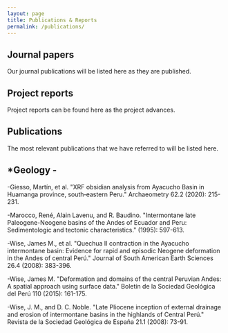 ```yaml
---
layout: page
title: Publications & Reports
permalink: /publications/
---
```


## Journal papers

Our journal publications will be listed here as they are published.


## Project reports

Project reports can be found here as the project advances.


## Publications

The most relevant publications that we have referred to will be listed here.

## *Geology -

-Giesso, Martín, et al. "XRF obsidian analysis from Ayacucho Basin in Huamanga province, south‐eastern Peru." Archaeometry 62.2 (2020): 215-231. 

-Marocco, René, Alain Lavenu, and R. Baudino. "Intermontane late Paleogene-Neogene basins of the Andes of Ecuador and Peru: Sedimentologic and tectonic characteristics." (1995): 597-613.

-Wise, James M., et al. "Quechua II contraction in the Ayacucho intermontane basin: Evidence for rapid and episodic Neogene deformation in the Andes of central Perú." Journal of South American Earth Sciences 26.4 (2008): 383-396.

-Wise, James M. "Deformation and domains of the central Peruvian Andes: A spatial approach using surface data." Boletín de la Sociedad Geológica del Perú 110 (2015): 161-175.

-Wise, J. M., and D. C. Noble. "Late Pliocene inception of external drainage and erosion of intermontane basins in the highlands of Central Perú." Revista de la Sociedad Geológica de España 21.1 (2008): 73-91.

